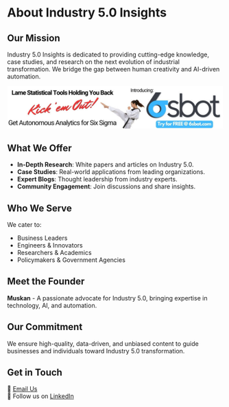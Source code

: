 
# About Industry 5.0 Insights

## Our Mission  
Industry 5.0 Insights is dedicated to providing cutting-edge knowledge, case studies, and research on the next evolution of industrial transformation. We bridge the gap between human creativity and AI-driven automation.


<div class="ad-banner">
  <a href="https://www.6sbot.com/" target="_blank">
    <img src="/images/6sbot.png" alt="6sbot Advertisement">
  </a>
</div>


## What We Offer  
- **In-Depth Research**: White papers and articles on Industry 5.0.  
- **Case Studies**: Real-world applications from leading organizations.  
- **Expert Blogs**: Thought leadership from industry experts.  
- **Community Engagement**: Join discussions and share insights.  

## Who We Serve  
We cater to:  
- Business Leaders  
- Engineers & Innovators  
- Researchers & Academics  
- Policymakers & Government Agencies  

## Meet the Founder  
**Muskan** - A passionate advocate for Industry 5.0, bringing expertise in technology, AI, and automation.  

## Our Commitment  
We ensure high-quality, data-driven, and unbiased content to guide businesses and individuals toward Industry 5.0 transformation.

## Get in Touch  
📩 [Email Us](mailto:contact@yourwebsite.com)  
🔗 Follow us on [LinkedIn](#)
